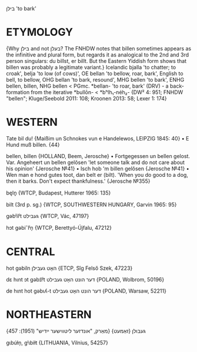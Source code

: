 בילן
'to bark'

ETYMOLOGY
===========
{Why בילן and not בעלן? The FNHDW notes that billen sometimes appears as the infinitive and plural form, but regards it as analogical to the 2nd and 3rd person singulars: du billst, er billt. But the Eastern Yiddish form shows that billen was probably a legitimate variant.}
Icelandic bjalla 'to chatter; to croak', belja 'to low (of cows)', OE bellan 'to bellow, roar, bark', English to bell, to bellow, OHG bellan 'to bark, resound', MHG bellen 'to bark', ENHG bellen, billen, NHG bellen < PGmc. *bellan- 'to roar, bark' (DRV) - a back-formation from the iterative *bullōn- < *bʰlh₁-néh₂-
{DW² 4: 951; FNHDW "bellen"; Kluge/Seebold 2011: 108; Kroonen 2013: 58; Lexer 1: 174}

WESTERN
========

Tate bil du!
{Maißim un Schnokes vun e Handelewos, LEIPZIG 1845: 40}
	•	E Hund muß billen. {44}

bellen, billen {HOLLAND, Beem, Jerosche}
	•	Fortgegessen un bellen gelost. Var. Angeheert un bellen gelŏsen 'let someone talk and do not care about his opinion' {Jerosche №41}
	•	Isch hob 'm billen gelŏsen {Jerosche №41}
	•	Wen man e hond gutes toot, dan belt er (bilt). 'When you do good to a dog, then it barks. Don't expect thankfulness.' {Jerosche №355}

bęln̥ {WTCP, Budapest, Hutterer 1965: 135}

bilt (3rd p. sg.) {WTCP, SOUTHWESTERN HUNGARY, Garvin 1965: 95}

gəbʲilʲt געבילט {WTCP, Vác, 47197}

hɔt gəbiˆlʲn̩ {WTCP, Berettyó-Újfalu, 47212}

CENTRAL
========

hot gəbiln האָט געבילן {ETCP, Sîg Felső Szek, 47223}

dɛ hɩnt ɔt gəbɪ́lʲt דער הונט האָט געבילט {POLAND, Wolbrom, 50196}

de hɩnt hot gəbɩʎ-t דער הונט האָט געבילט {POLAND, Warsaw, 52211}

NORTHEASTERN
==============

געבולן {זאַמעט}
{מאַרק, "אונדזער ליטווישער ייִדיש" (1951): 457}

gɩbúɫn̩, gʲɩbiɫt {LITHUANIA, Vilnius, 54257}
